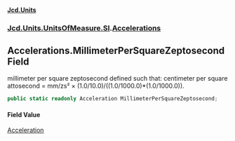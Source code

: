 #### [Jcd.Units](index.md 'index')
### [Jcd.Units.UnitsOfMeasure.SI](Jcd.Units.UnitsOfMeasure.SI.md 'Jcd.Units.UnitsOfMeasure.SI').[Accelerations](Accelerations.md 'Jcd.Units.UnitsOfMeasure.SI.Accelerations')

## Accelerations.MillimeterPerSquareZeptosecond Field

millimeter per square zeptosecond defined such that: centimeter per square attosecond = mm/zs² × (1.0/10.0)/((1.0/1000.0)*(1.0/1000.0)).

```csharp
public static readonly Acceleration MillimeterPerSquareZeptosecond;
```

#### Field Value
[Acceleration](Acceleration.md 'Jcd.Units.UnitTypes.Acceleration')